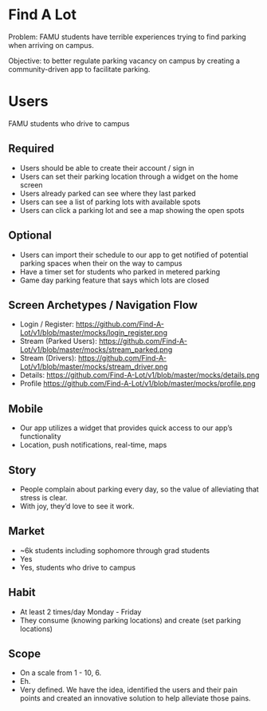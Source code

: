 # Find A Lot
Problem: FAMU students have terrible experiences trying to find parking when  arriving on campus.

Objective: to better regulate parking vacancy on campus by creating a community-driven app to facilitate parking. 
# Users
FAMU students who drive to campus
## Required
- Users should be able to create their  account / sign in
- Users can set their parking location through a widget on the home screen
- Users already parked can see where they last parked 
- Users can see a list of parking lots with available spots
- Users can click a parking lot and see a map showing the open spots

## Optional
- Users can import their schedule to our app to get notified of potential parking spaces when their on the way to campus
- Have a timer set for students who parked in metered parking
- Game day parking feature that says which lots are closed

## Screen Archetypes / Navigation Flow
- Login / Register: https://github.com/Find-A-Lot/v1/blob/master/mocks/login_register.png
- Stream (Parked Users): https://github.com/Find-A-Lot/v1/blob/master/mocks/stream_parked.png
- Stream (Drivers): https://github.com/Find-A-Lot/v1/blob/master/mocks/stream_driver.png
- Details: https://github.com/Find-A-Lot/v1/blob/master/mocks/details.png
- Profile https://github.com/Find-A-Lot/v1/blob/master/mocks/profile.png

## Mobile
- Our app utilizes a widget that provides quick access to our app’s functionality
- Location, push notifications, real-time, maps

## Story
- People complain about parking every day, so the value of alleviating that stress is clear.
- With joy, they’d love to see it work.

## Market
- ~6k students including sophomore through grad students
- Yes
- Yes, students who drive to campus

## Habit
- At least 2 times/day Monday - Friday
- They consume (knowing parking locations) and create (set parking locations)

## Scope
- On a scale from 1 - 10, 6.
- Eh.
- Very defined. We have the idea, identified the users and their pain points and created an innovative solution to help alleviate those pains. 
